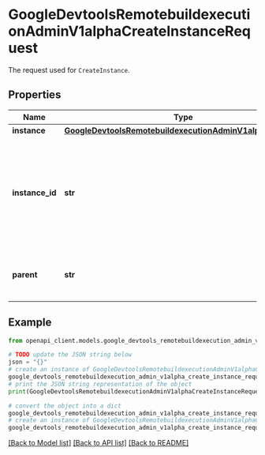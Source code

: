 # GoogleDevtoolsRemotebuildexecutionAdminV1alphaCreateInstanceRequest

The request used for `CreateInstance`.

## Properties

Name | Type | Description | Notes
------------ | ------------- | ------------- | -------------
**instance** | [**GoogleDevtoolsRemotebuildexecutionAdminV1alphaInstance**](GoogleDevtoolsRemotebuildexecutionAdminV1alphaInstance.md) |  | [optional] 
**instance_id** | **str** | Required. ID of the created instance. A valid &#x60;instance_id&#x60; must: be 6-50 characters long, contain only lowercase letters, digits, hyphens and underscores, start with a lowercase letter, and end with a lowercase letter or a digit. | [optional] 
**parent** | **str** | Required. Resource name of the project containing the instance. Format: &#x60;projects/[PROJECT_ID]&#x60;. | [optional] 

## Example

```python
from openapi_client.models.google_devtools_remotebuildexecution_admin_v1alpha_create_instance_request import GoogleDevtoolsRemotebuildexecutionAdminV1alphaCreateInstanceRequest

# TODO update the JSON string below
json = "{}"
# create an instance of GoogleDevtoolsRemotebuildexecutionAdminV1alphaCreateInstanceRequest from a JSON string
google_devtools_remotebuildexecution_admin_v1alpha_create_instance_request_instance = GoogleDevtoolsRemotebuildexecutionAdminV1alphaCreateInstanceRequest.from_json(json)
# print the JSON string representation of the object
print(GoogleDevtoolsRemotebuildexecutionAdminV1alphaCreateInstanceRequest.to_json())

# convert the object into a dict
google_devtools_remotebuildexecution_admin_v1alpha_create_instance_request_dict = google_devtools_remotebuildexecution_admin_v1alpha_create_instance_request_instance.to_dict()
# create an instance of GoogleDevtoolsRemotebuildexecutionAdminV1alphaCreateInstanceRequest from a dict
google_devtools_remotebuildexecution_admin_v1alpha_create_instance_request_from_dict = GoogleDevtoolsRemotebuildexecutionAdminV1alphaCreateInstanceRequest.from_dict(google_devtools_remotebuildexecution_admin_v1alpha_create_instance_request_dict)
```
[[Back to Model list]](../README.md#documentation-for-models) [[Back to API list]](../README.md#documentation-for-api-endpoints) [[Back to README]](../README.md)


